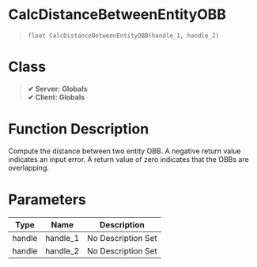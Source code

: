 # CalcDistanceBetweenEntityOBB
> `float CalcDistanceBetweenEntityOBB(handle_1, handle_2)`
# Class
> __✔ Server: Globals__  
> __✔ Client: Globals__  
# Function Description
Compute the distance between two entity OBB. A negative return value indicates an input error. A return value of zero indicates that the OBBs are overlapping.
# Parameters
Type|Name|Description
--|--|--
handle|handle_1|No Description Set
handle|handle_2|No Description Set
